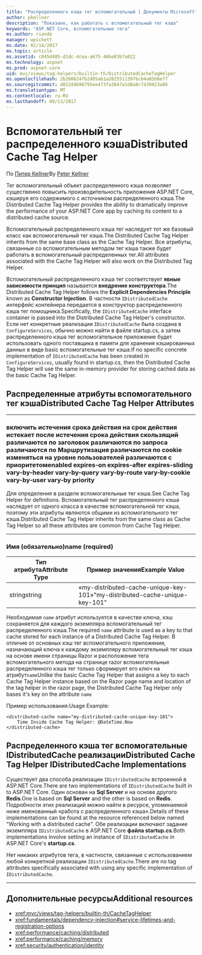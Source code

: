 ```yaml
---
title: "Распределенного кэша тег вспомогательный | Документы Microsoft"
author: pkellner
description: "Показано, как работать с вспомогательный тег кэша"
keywords: "ASP.NET Core, вспомогательные тега"
ms.author: riande
manager: wpickett
ms.date: 02/14/2017
ms.topic: article
ms.assetid: c045d485-d1dc-4cea-a675-46be83b7a022
ms.technology: aspnet
ms.prod: aspnet-core
uid: mvc/views/tag-helpers/builtin-th/DistributedCacheTagHelper
ms.openlocfilehash: 2b260624fb2d85ab1a2625511397bcb4a85b6e77
ms.sourcegitcommit: d022d4b96795ee473fa3847a1d8a8c7430423a86
ms.translationtype: MT
ms.contentlocale: ru-RU
ms.lasthandoff: 09/13/2017
---
```

# <a name="distributed-cache-tag-helper"></a><span data-ttu-id="f3112-104">Вспомогательный тег распределенного кэша</span><span class="sxs-lookup"><span data-stu-id="f3112-104">Distributed Cache Tag Helper</span></span>

<span data-ttu-id="f3112-105">По [Питер Kellner](http://peterkellner.net)</span><span class="sxs-lookup"><span data-stu-id="f3112-105">By [Peter Kellner](http://peterkellner.net)</span></span> 


<span data-ttu-id="f3112-106">Тег вспомогательный объект распределенного кэша позволяет существенно повысить производительность приложения ASP.NET Core, кэшируя его содержимого с источником распределенного кэша.</span><span class="sxs-lookup"><span data-stu-id="f3112-106">The Distributed Cache Tag Helper provides the ability to dramatically improve the performance of your ASP.NET Core app by caching its content to a distributed cache source.</span></span>

<span data-ttu-id="f3112-107">Вспомогательный распределенного кэша тег наследует тот же базовый класс как вспомогательный тег кэша.</span><span class="sxs-lookup"><span data-stu-id="f3112-107">The Distributed Cache Tag Helper inherits from the same base class as the Cache Tag Helper.</span></span>  <span data-ttu-id="f3112-108">Все атрибуты, связанные со вспомогательным методом тег кэша также будет работать в вспомогательный распределенных тег.</span><span class="sxs-lookup"><span data-stu-id="f3112-108">All attributes associated with the Cache Tag Helper will also work on the Distributed Tag Helper.</span></span>


<span data-ttu-id="f3112-109">Вспомогательный распределенного кэша тег соответствует **явные зависимости принцип** называется **внедрение конструктора**.</span><span class="sxs-lookup"><span data-stu-id="f3112-109">The Distributed Cache Tag Helper follows the **Explicit Dependencies Principle** known as **Constructor Injection**.</span></span>  <span data-ttu-id="f3112-110">В частности `IDistributedCache` интерфейс контейнера передается в конструктор распределенного кэша тег помощника.</span><span class="sxs-lookup"><span data-stu-id="f3112-110">Specifically, the `IDistributedCache` interface container is passed into the Distributed Cache Tag Helper's constructor.</span></span>  <span data-ttu-id="f3112-111">Если нет конкретные реализации `IDistributedCache` была создана в `ConfigureServices`, обычно можно найти в файле startup.cs, а затем распределенного кэша тег вспомогательное приложение будет использовать одного поставщика в памяти для хранения кэшированных данных в виде basic вспомогательные тег кэша.</span><span class="sxs-lookup"><span data-stu-id="f3112-111">If no specific concrete implementation of `IDistributedCache` has been created in `ConfigureServices`, usually found in startup.cs, then the Distributed Cache Tag Helper will use the same in-memory provider for storing cached data as the basic Cache Tag Helper.</span></span>

## <a name="distributed-cache-tag-helper-attributes"></a><span data-ttu-id="f3112-112">Распределенные атрибуты вспомогательного тег кэша</span><span class="sxs-lookup"><span data-stu-id="f3112-112">Distributed Cache Tag Helper Attributes</span></span>

- - -

### <a name="enabled-expires-on-expires-after-expires-sliding-vary-by-header-vary-by-query-vary-by-route-vary-by-cookie-vary-by-user-vary-by-priority"></a><span data-ttu-id="f3112-113">включить истечения срока действия на срок действия истекает после истечения срока действия скользящий различаются по заголовок различаются по запроса различаются по Маршрутизация различаются по cookie изменяться на уровне пользователей различаются с приоритетом</span><span class="sxs-lookup"><span data-stu-id="f3112-113">enabled expires-on expires-after expires-sliding vary-by-header vary-by-query vary-by-route vary-by-cookie vary-by-user vary-by priority</span></span>

<span data-ttu-id="f3112-114">Для определения в разделе вспомогательные тег кэша.</span><span class="sxs-lookup"><span data-stu-id="f3112-114">See Cache Tag Helper for definitions.</span></span> <span data-ttu-id="f3112-115">Вспомогательный тег распределенного кэша наследует от одного класса в качестве вспомогательной тег кэша, поэтому эти атрибуты являются общими из вспомогательного тег кэша.</span><span class="sxs-lookup"><span data-stu-id="f3112-115">Distributed Cache Tag Helper inherits from the same class as Cache Tag Helper so all these attributes are common from Cache Tag Helper.</span></span>

- - -

### <a name="name-required"></a><span data-ttu-id="f3112-116">Имя (обязательно)</span><span class="sxs-lookup"><span data-stu-id="f3112-116">name (required)</span></span>

| <span data-ttu-id="f3112-117">Тип атрибута</span><span class="sxs-lookup"><span data-stu-id="f3112-117">Attribute Type</span></span>    | <span data-ttu-id="f3112-118">Пример значения</span><span class="sxs-lookup"><span data-stu-id="f3112-118">Example Value</span></span>     |
|----------------   |----------------   |
| <span data-ttu-id="f3112-119">string</span><span class="sxs-lookup"><span data-stu-id="f3112-119">string</span></span>    | <span data-ttu-id="f3112-120">«my-distributed-cache-unique-key-101»</span><span class="sxs-lookup"><span data-stu-id="f3112-120">"my-distributed-cache-unique-key-101"</span></span>     |

<span data-ttu-id="f3112-121">Необходимая `name` атрибут используется в качестве ключа, кэш сохраняется для каждого экземпляра вспомогательный тег распределенного кэша.</span><span class="sxs-lookup"><span data-stu-id="f3112-121">The required `name` attribute is used as a key to that cache stored for each instance of a Distributed Cache Tag Helper.</span></span>  <span data-ttu-id="f3112-122">В отличие от основных кэш тег вспомогательного приложения, назначающий ключа к каждому экземпляру вспомогательный тег кэша на основе имени страницы Razor и расположение тега вспомогательного метода на странице razor вспомогательные распределенного кэша тег только сформирует его ключ на атрибут`name`</span><span class="sxs-lookup"><span data-stu-id="f3112-122">Unlike the basic Cache Tag Helper that assigns a key to each Cache Tag Helper instance based on the Razor page name and location of the tag helper in the razor page, the Distributed Cache Tag Helper only bases it's key on the attribute `name`</span></span>

<span data-ttu-id="f3112-123">Пример использования:</span><span class="sxs-lookup"><span data-stu-id="f3112-123">Usage Example:</span></span>

```cshtml
<distributed-cache name="my-distributed-cache-unique-key-101">
    Time Inside Cache Tag Helper: @DateTime.Now
</distributed-cache>
```

## <a name="distributed-cache-tag-helper-idistributedcache-implementations"></a><span data-ttu-id="f3112-124">Распределенного кэша тег вспомогательные IDistributedCache реализации</span><span class="sxs-lookup"><span data-stu-id="f3112-124">Distributed Cache Tag Helper IDistributedCache Implementations</span></span>

<span data-ttu-id="f3112-125">Существует два способа реализации `IDistributedCache` встроенной в ASP.NET Core.</span><span class="sxs-lookup"><span data-stu-id="f3112-125">There are two implementations of `IDistributedCache` built in to ASP.NET Core.</span></span>  <span data-ttu-id="f3112-126">Один основан на **Sql Server** и на основе другого **Redis**.</span><span class="sxs-lookup"><span data-stu-id="f3112-126">One is based on **Sql Server** and the other is based on **Redis**.</span></span> <span data-ttu-id="f3112-127">Подробности этих реализаций можно найти в ресурсе, упоминаемой ниже именованный «работа с распределенного кэша».</span><span class="sxs-lookup"><span data-stu-id="f3112-127">Details of these implementations can be found at the resource referenced below named "Working with a distributed cache".</span></span> <span data-ttu-id="f3112-128">Обе реализации включают задание экземпляра `IDistributedCache` в ASP.NET Core **файла startup.cs**.</span><span class="sxs-lookup"><span data-stu-id="f3112-128">Both implementations involve setting an instance of `IDistributedCache` in ASP.NET Core's **startup.cs**.</span></span>

<span data-ttu-id="f3112-129">Нет никаких атрибутов тега, в частности, связанные с использованием любой конкретной реализации `IDistributedCache`.</span><span class="sxs-lookup"><span data-stu-id="f3112-129">There are no tag attributes specifically associated with using any specific implementation of `IDistributedCache`.</span></span>



- - -



## <a name="additional-resources"></a><span data-ttu-id="f3112-130">Дополнительные ресурсы</span><span class="sxs-lookup"><span data-stu-id="f3112-130">Additional resources</span></span>

* <xref:mvc/views/tag-helpers/builtin-th/CacheTagHelper>
* <xref:fundamentals/dependency-injection#service-lifetimes-and-registration-options>
* <xref:performance/caching/distributed>
* <xref:performance/caching/memory>
* <xref:security/authentication/identity>

